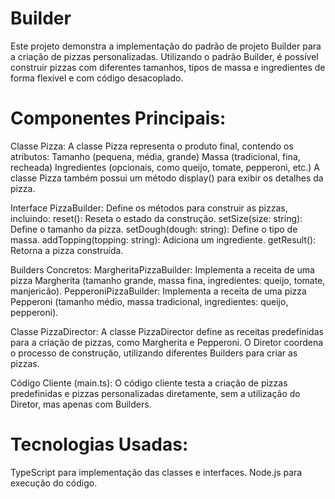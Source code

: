 # Builder
Este projeto demonstra a implementação do padrão de projeto Builder para a criação de pizzas personalizadas. 
Utilizando o padrão Builder, é possível construir pizzas com diferentes tamanhos, tipos de massa e ingredientes de forma flexível e com código desacoplado.

# Componentes Principais:
Classe Pizza:
A classe Pizza representa o produto final, contendo os atributos:
Tamanho (pequena, média, grande)
Massa (tradicional, fina, recheada)
Ingredientes (opcionais, como queijo, tomate, pepperoni, etc.)
A classe Pizza também possui um método display() para exibir os detalhes da pizza.

Interface PizzaBuilder:
Define os métodos para construir as pizzas, incluindo:
reset(): Reseta o estado da construção.
setSize(size: string): Define o tamanho da pizza.
setDough(dough: string): Define o tipo de massa.
addTopping(topping: string): Adiciona um ingrediente.
getResult(): Retorna a pizza construída.

Builders Concretos:
MargheritaPizzaBuilder: Implementa a receita de uma pizza Margherita (tamanho grande, massa fina, ingredientes: queijo, tomate, manjericão).
PepperoniPizzaBuilder: Implementa a receita de uma pizza Pepperoni (tamanho médio, massa tradicional, ingredientes: queijo, pepperoni).

Classe PizzaDirector:
A classe PizzaDirector define as receitas predefinidas para a criação de pizzas, como Margherita e Pepperoni. O Diretor coordena o processo de construção, utilizando diferentes Builders para criar as pizzas.

Código Cliente (main.ts):
O código cliente testa a criação de pizzas predefinidas e pizzas personalizadas diretamente, sem a utilização do Diretor, mas apenas com Builders.

# Tecnologias Usadas:
TypeScript para implementação das classes e interfaces.
Node.js para execução do código.
